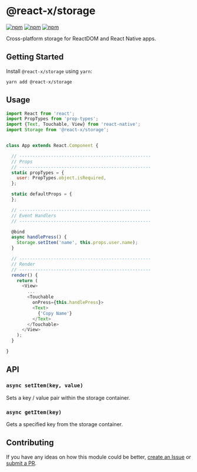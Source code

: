 # @react-x/storage

[![npm](https://img.shields.io/npm/v/@react-x/storage.svg)](https://www.npmjs.com/package/@react-x/storage)
[![npm](https://img.shields.io/npm/dt/@react-x/storage.svg)](https://www.npmjs.com/package/@react-x/storage)
[![npm](https://img.shields.io/npm/l/@react-x/storage.svg)](https://github.com/negativetwelve/react-x/blob/master/LICENSE)

Cross-platform storage for ReactDOM and React Native apps.

## Getting Started

Install `@react-x/storage` using `yarn`:

```shell
yarn add @react-x/storage
```

## Usage

```javascript
import React from 'react';
import PropTypes from 'prop-types';
import {Text, Touchable, View} from 'react-native';
import Storage from '@react-x/storage';


class App extends React.Component {

  // --------------------------------------------------
  // Props
  // --------------------------------------------------
  static propTypes = {
    user: PropTypes.object.isRequired,
  };

  static defaultProps = {
  };

  // --------------------------------------------------
  // Event Handlers
  // --------------------------------------------------

  @bind
  async handlePress() {
    Storage.setItem('name', this.props.user.name);
  }

  // --------------------------------------------------
  // Render
  // --------------------------------------------------
  render() {
    return (
      <View>
        ...
        <Touchable
          onPress={this.handlePress}>
          <Text>
            {'Copy Name'}
          </Text>
        </Touchable>
      </View>
    );
  }

}
```

## API

### `async setItem(key, value)`

Sets a key / value pair within the storage container.

### `async getItem(key)`

Gets a specified key from the storage container.

## Contributing

If you have any ideas on how this module could be better, [create an Issue](https://github.com/negativetwelve/react-x/issues) or [submit a PR](https://github.com/negativetwelve/react-x/pulls).

